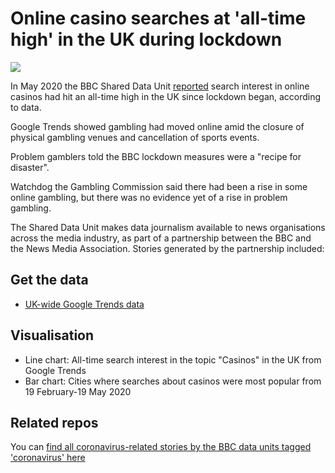 # Online casino searches at 'all-time high' in the UK during lockdown

![](https://ichef.bbci.co.uk/news/624/cpsprodpb/F809/production/_112379436_de582412-13ba-4d35-9885-7f3a3643f607.png)

In May 2020 the BBC Shared Data Unit [reported](https://www.bbc.co.uk/news/uk-england-52633355) search interest in online casinos had hit an all-time high in the UK since lockdown began, according to data.

Google Trends showed gambling had moved online amid the closure of physical gambling venues and cancellation of sports events.

Problem gamblers told the BBC lockdown measures were a "recipe for disaster".

Watchdog the Gambling Commission said there had been a rise in some online gambling, but there was no evidence yet of a rise in problem gambling.

The Shared Data Unit makes data journalism available to news organisations across the media industry, as part of a partnership between the BBC and the News Media Association. Stories generated by the partnership included:

## Get the data

* [UK-wide Google Trends data](https://docs.google.com/spreadsheets/d/1jli-f-XOvKcXuh3yzzdeEv5vA0L7cpbr_qNx9EBgxLY/edit#gid=246401736) 

## Visualisation 

* Line chart: All-time search interest in the topic "Casinos" in the UK from Google Trends
* Bar chart: Cities where searches about casinos were most popular from 19 February-19 May 2020

## Related repos

You can [find all coronavirus-related stories by the BBC data units tagged 'coronavirus' here](https://github.com/search?q=topic%3Acoronavirus+org%3ABBC-Data-Unit&type=Repositories)

